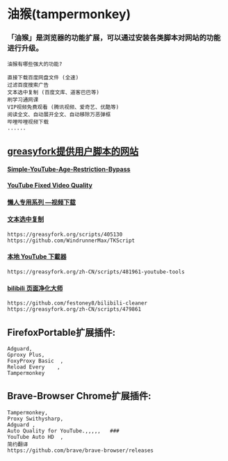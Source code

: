 # 油猴(tampermonkey)


### 「油猴」是浏览器的功能扩展，可以通过安装各类脚本对网站的功能进行升级。
    油猴有哪些强大的功能?

    直接下载百度网盘文件 (全速)
    过滤百度搜索广告
    文本选中复制 (百度文库、道客巴巴等)
    刷学习通网课
    VIP视频免费观看 (腾讯视频、爱奇艺、优酷等)
    阅读全文、自动展开全文、自动移除万恶弹框
    哔哩哔哩视频下载
    ......



## [greasyfork提供用户脚本的网站](https://greasyfork.org/zh-CN/scripts)


#### [Simple-YouTube-Age-Restriction-Bypass](https://github.com/zerodytrash/Simple-YouTube-Age-Restriction-Bypass/)


#### [YouTube Fixed Video Quality](https://mokk731.github.io/ziprar/Greasy%20Fork/YouTube%20Fixed%20Video%20Quality.1.1.js)


#### [懒人专用系列 —视频下载](https://mokk731.github.io/ziprar/Greasy%20Fork/%E6%87%92%E4%BA%BA%E4%B8%93%E7%94%A8%E7%B3%BB%E5%88%97%20%E2%80%94%E8%A7%86%E9%A2%91%E4%B8%8B%E8%BD%BD.1.0.1.js)


#### [文本选中复制](https://mokk731.github.io/ziprar/Greasy%20Fork/%E6%96%87%E6%9C%AC%E9%80%89%E4%B8%AD%E5%A4%8D%E5%88%B66.1.15.js)
    https://greasyfork.org/scripts/405130
    https://github.com/WindrunnerMax/TKScript


#### [本地 YouTube 下載器](https://mokk731.github.io/ziprar/Greasy%20Fork/%E6%9C%AC%E5%9C%B0%20YouTube%20%E4%B8%8B%E8%BC%89%E5%99%A80.9.54.js)
    https://greasyfork.org/zh-CN/scripts/481961-youtube-tools

#### [bilibili 页面净化大师](https://greasyfork.org/zh-CN/scripts/479861-bilibili-%E9%A1%B5%E9%9D%A2%E5%87%80%E5%8C%96%E5%A4%A7%E5%B8%88)
    https://github.com/festoney8/bilibili-cleaner
    https://greasyfork.org/zh-CN/scripts/479861

## FirefoxPortable扩展插件:   
    Adguard,     
    Gproxy Plus,     
    FoxyProxy Basic  , 
    Reload Every    ,
    Tampermonkey

    
## Brave-Browser Chrome扩展插件:
    Tampermonkey,   
    Proxy Swithysharp,    
    Adguard ,   
    Auto Quality for YouTube.,,,,,   ###
    YouTube Auto HD  ,
    简约翻译
    https://github.com/brave/brave-browser/releases

    

    








